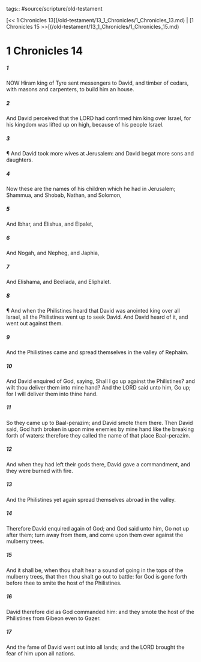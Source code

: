 tags:: #source/scripture/old-testament

[<< 1 Chronicles 13[(/old-testament/13_1_Chronicles/1_Chronicles_13.md) | [1 Chronicles 15 >>[(/old-testament/13_1_Chronicles/1_Chronicles_15.md)

# 1 Chronicles 14

##### 1

NOW Hiram king of Tyre sent messengers to David, and timber of cedars, with masons and carpenters, to build him an house.

##### 2

And David perceived that the LORD had confirmed him king over Israel, for his kingdom was lifted up on high, because of his people Israel.

##### 3

¶ And David took more wives at Jerusalem: and David begat more sons and daughters.

##### 4

Now these are the names of his children which he had in Jerusalem; Shammua, and Shobab, Nathan, and Solomon,

##### 5

And Ibhar, and Elishua, and Elpalet,

##### 6

And Nogah, and Nepheg, and Japhia,

##### 7

And Elishama, and Beeliada, and Eliphalet.

##### 8

¶ And when the Philistines heard that David was anointed king over all Israel, all the Philistines went up to seek David. And David heard of it, and went out against them.

##### 9

And the Philistines came and spread themselves in the valley of Rephaim.

##### 10

And David enquired of God, saying, Shall I go up against the Philistines? and wilt thou deliver them into mine hand? And the LORD said unto him, Go up; for I will deliver them into thine hand.

##### 11

So they came up to Baal-perazim; and David smote them there. Then David said, God hath broken in upon mine enemies by mine hand like the breaking forth of waters: therefore they called the name of that place Baal-perazim.

##### 12

And when they had left their gods there, David gave a commandment, and they were burned with fire.

##### 13

And the Philistines yet again spread themselves abroad in the valley.

##### 14

Therefore David enquired again of God; and God said unto him, Go not up after them; turn away from them, and come upon them over against the mulberry trees.

##### 15

And it shall be, when thou shalt hear a sound of going in the tops of the mulberry trees, that then thou shalt go out to battle: for God is gone forth before thee to smite the host of the Philistines.

##### 16

David therefore did as God commanded him: and they smote the host of the Philistines from Gibeon even to Gazer.

##### 17

And the fame of David went out into all lands; and the LORD brought the fear of him upon all nations.
